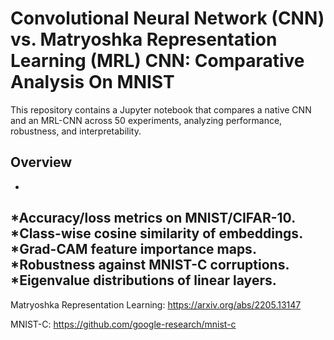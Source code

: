 # Convolutional Neural Network (CNN) vs. Matryoshka Representation Learning (MRL) CNN: Comparative Analysis On MNIST

This repository contains a Jupyter notebook that compares a native CNN and an MRL-CNN across 50 experiments, analyzing performance, robustness, and interpretability.

## Overview
-
*Accuracy/loss metrics on MNIST/CIFAR-10.
*Class-wise cosine similarity of embeddings.
*Grad-CAM feature importance maps.
*Robustness against MNIST-C corruptions.
*Eigenvalue distributions of linear layers.
-
Matryoshka Representation Learning: https://arxiv.org/abs/2205.13147

MNIST-C: https://github.com/google-research/mnist-c
